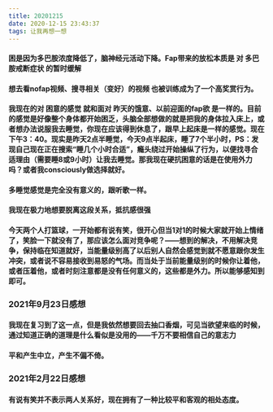 ```yaml
---
title: 20201215
date: 2020-12-15 23:43:37
tags: 让我再想一想
---
```

#### 困是因为多巴胺浓度降低了，脑神经元活动下降。Fap带来的放松本质是 对 多巴胺戒断症状 的暂时缓解
#### 想去看nofap视频、搜寻相关（变好）的视频 也被训练成为了一个高奖赏行为。
#### 我现在的对 困意的感觉 就和面对 昨天的饿意、以前迎面的fap欲 是一样的。目前的感觉是好像整个身体都开始困乏，头脑全部想做的就是把我的身体拉入床上，或者想办法说服我去睡觉，你现在应该得到休息了，跟早上起床是一样的感觉。现在下午3：40。现实是昨天2点半睡觉，今天9点半起床，睡了7个半小时，PS：发现自己现在正在搜索“睡几个小时合适”，瘾头绕过开始操纵了行为，以便找寻合适理由（需要睡8或9小时）让我去睡觉。那我现在硬抗困意的话是在使用外力吗？或者我consciously做选择就好。
#### 多睡觉感觉是完全没有意义的，跟听歌一样。
#### 我现在极力地想要脱离这段关系，抵抗感很强
#### 今天两个人打篮球，一开始都有说有笑，很开心但当1对1的时候大家就开始上情绪了，笑脸一下就没有了，那应该怎么面对竞争呢？——想到的解决，不用解决竞争，保持临在知道就好，当能量级别高了以后别人自然会感觉到就不愿意跟你发生冲突，或者说不容易接收到易怒的气场。而当处于当前能量级别的时候你让着他，或者压着他，或者时刻注意都是没有任何意义的，这些都是外力。所以能够感知到即可。
### 2021年9月23日感想
#### 我现在复习到了这一点，但是我依然想要回去抽口香烟，可见当欲望来临的时候，通过知道正确的道理是什么看似是没用的——千万不要相信自己的意志力
#### 平和产生中立，产生不偏不倚。
### 2021年2月22日感想
#### 有说有笑并不表示两人关系好，现在拥有了一种比较平和客观的相处态度。
